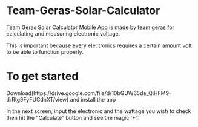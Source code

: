 # Team-Geras-Solar-Calculator
<p>Team Geras Solar Calculator Mobile App  is made by team geras for calculating and measuring electronic voltage.</p>
<p>This is important because every electronics requires a certain amount volt to be able to function properly.</p>

# To get started 

<p> Download(https://drive.google.com/file/d/10bGUW65de_QiHFM9-drRtg9FyFUCdnXT/view) and install the app </p>
<p>In the next screen, input the electronic and the wattage you wish to check then hit the "Calculate" button and see the magic :+1: </p>
